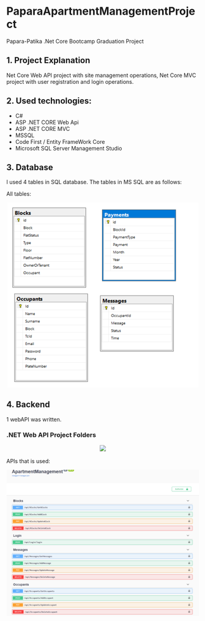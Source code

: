 # PaparaApartmentManagementProject
Papara-Patika .Net Core Bootcamp Graduation Project

## 1. Project Explanation
Net Core Web API project with site management operations, Net Core MVC project with user registration and login operations.

## 2. Used technologies:
- C#
- ASP .NET CORE Web Api
- ASP .NET CORE MVC
- MSSQL
- Code First / Entity FrameWork Core
- Microsoft SQL Server Management Studio

## 3. Database
I used 4 tables in SQL database. The tables in MS SQL are as follows:

All tables:
<p align="center">
  <img src="./Screenshots/db.PNG" width="500px" />
</p>

## 4. Backend
1 webAPI was written. 

###  .NET Web API Project Folders

<p align="center">
  <img src="[./Screenshots/api.PNG](https://github.com/senacaprazli/PaparaApartmentManagementProject/blob/main/Screenshots/api.png)" width="400px" />
</p>

APIs that is used:

<p align="center">
  <img src="./Screenshots/swagger.PNG" width="1000px" />
</p>

